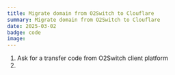```yaml
---
title: Migrate domain from O2Switch to Clouflare
summary: Migrate domain from O2Switch to Clouflare
date: 2025-03-02
badge: code
image:
---
```


1. Ask for a transfer code from O2Switch client platform
2. 